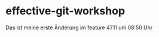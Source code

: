 effective-git-workshop
======================

Das ist meine erste Änderung im feature 4711 um 08:50 Uhr
